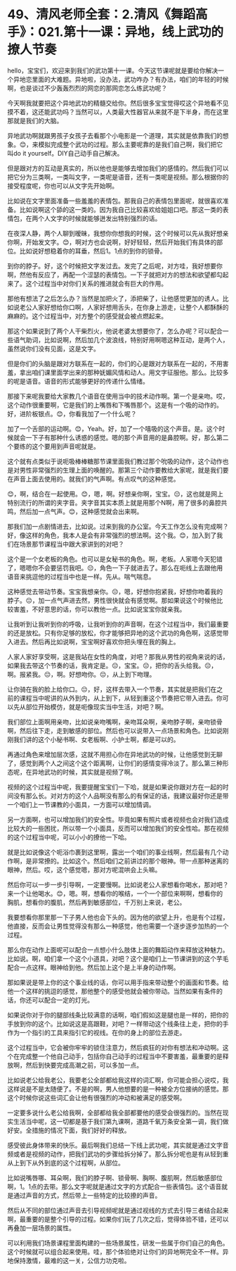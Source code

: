 # 49、清风老师全套：2.清风《舞蹈高手》：021.第十一课：异地，线上武功的撩人节奏

hello，宝宝们，欢迎来到我们的武功第十一课。今天这节课呢就是要给你解决一个异地恋里面的大难题。异地啦，没办法，武功咋办？有办法，咱们的年轻的时候啊，也是谈过不少轰轰烈烈的网恋的那网恋怎么练武功呢？

今天啊我就要把这个异地武功的精髓交给你。然后很多宝宝觉得哎这个异地看不见摸不着，这还能武功吗？当然可以，人类最大性器官从来就不是下半身，而在这里那就是我们的大脑。

异地武功啊就跟男孩子女孩子去看那个小电影是一个道理，其实就是依靠我们的想象。😊，来模拟完成整个武功的过程。那么主要呢靠的是我们自己啊，我们把它叫do it yourself。DIY自己动手自己解决。

但是跟对方的互动是真实的，所以他也是能够去增加我们的感情的。然后我们可以把它分为三类啊，一类叫文字，一类呢是语音，还有一类呢是视频。那么根据你的接受程度呢，你也可以从文字先开始啊。

比如说在文字里面准备一些羞羞的表情包。那我自己的表情包里面呢，就很喜欢准备。比如说啊这个舔的这一类的。因为我自己比较喜欢给姐姐口吧。那这一类的表情包，在两个人文字的时候就能够迸发出特别强烈的话。

在夜深人静，两个人聊到暧昧，我想你你想我的时候，这个时候可以先从我好想亲你啊，开始发文字。😊，啊对方也会说啊，好好轻轻，然后开始我们有具体的部位。比如说好想稳着你的耳垂，然后1。1点的到你的锁骨。

到你的脖子。好，这个时候把文字发过去。发完了之后呢，对方哇，我好想要你啊，然他有反应了，再配一个涩瑟的表情包。一下子就把对方的想法和欲望都勾起来了。这个过程当中对你们关系的推进就会有巨大的作用。

那他有想法了之后怎么办？当然是加把火了，添把柴了，让他感觉更加的诱人。比如说老公人家好想给你口啊，人家好想用舌头，在你身上游走，让整个人都酥酥的麻麻的。这个过程当中，对方整个的感受就会被点燃起来。

那这个如果说到了两个人干柴烈火，他说老婆太想要你了，怎么办呢？可以配合一些语气助词，比如说啊，然后加几个波浪线，特别好用啊嗯这种互动，是两个人，虽然说你们没有见面，这是文字。

但是你们的头脑是跟对方联系在一起的，你们的心是跟对方联系在一起的，不用害羞，拿出咱们课里面学出来的那种妩媚风情和动人。用文字征服他。那么。比较多的呢是语音。语音的形式能够更好的传递什么情绪。

那接下来呢我要给大家教几个语音在使用当中的技术动作啊。第一个是亲吻。哎，这个动作很重要啊，它是我们的上嘴唇和下嘴唇那个。这是有一个吸的动作的。好，进阶板银点。😊，你看我加了一个什么呢？

加了一个舌部的运动啊。😊，Yeah。好，加了一个嘻吸的这个声音。是。这个时候就会一下子有那种什么诱惑的感觉。嗯的那个声音用的是鼻腔啊。好，那么第二个要练的这个要用到声音呢就是。

这个就有点类似于说呃吸棒棒糖那节课里面我们教过那个吮吸的动作，这个动作也是对男性非常强烈的生理上面的唤醒的。那第三个动作要教给大家呢，就是我们要在声音上面去使用的。就我们的气声啊。有点叹气的这种感觉。

😊，啊，结合在一起使用。😊，嗯，啊。好想亲你啊，宝宝。😔，这也就是网上特别流行的所谓的夹字音。夹字音其实本质上就是用那个N啊，用了很多的鼻腔共鸣，然后加一点气声。😊，这种感觉就会出来啊。

那我们加一点剧情进去，比如说。过来到我的办公室。今天工作怎么没有完成啊？好，像这样的角色，我本人是会有非常强烈的想法啊。这个我。😊，加入到了我们在场景那节课程当中跟大家讲到的对吧？

这个是一个女老板的角色。也可以是女秘书的角色。啊，老板。人家嗯今天犯错了，嗯嗯你不会要惩罚我吧。😔，角色一下子就进去了。那么在呃线上去跟他用语音来挑逗他的过程当中也是一样。先从。喘气喘息。

这种感觉去带动节奏。宝宝我想亲你。😔，嗯，好想你抱紧我，好想你吻着我的脖子。😔，加一点气声进去然，男性很快就会有感觉啊。那如果说这个时候他比较害羞，不好意思的话，你可以教他一点。比如说宝宝你就亲我。

让我听到让我听到你的呼吸，让我听到你的声音啊，在这个过程当中，我们最重要的还是放松。只有你足够的放松，你才能够把异地的这个武功的角色啊，这感觉带入进去。然后再比如说啊，宝宝啊好喜欢你把头埋在我的胸上。

人家人家好享受啊，这是我站在女性的角度，对吧？那我从男性的视角来说的话，如果我去带这个节奏的话，我肯定是。😔，宝宝。😔，把你的舌头给我。😔，啊。报紧我。😔，啊。好想吻你。😔，从上到下吻理。

让你骑在我的脸上给你口。😔，好，这样去带入一个节奏，其实就是把我们在之前的课程当中呢讲的从外到内，从上到下，从轻到重这个节奏把它带入进去。你可以先从部位开始模仿，就是呃像现实当中生活，对吧？啊。

我们部位上面啊用亲吻，比如说亲吻嘴啊，亲吻耳朵啊，亲吻脖子啊，亲吻锁骨啊，然后往下走，走到敏感的部位。然后也可以说带入一点场景和角色。比如说刚刚我们讲的这个小秘书啊、女老板啊、小护士啊，都是可以的。

再通过角色来增加层次感，这就不用担心你在异地武功的时候，让他感觉到无聊了，感觉到两个人之间这个这个距离啊，让你们的感情变得冷淡了。那么第三种形态呢，在异地武功的时候，其实就是视频了啊。

视频的这个过程当中呢，我要提醒宝宝们一下哈，就是如果说你跟对方在一起的时间没有那么长。对对方的这个人品啊没有那么的有保证的话，我建议最好你还是带一个咱们上一节课教的小面具，一方面可以增加情调。

另一方面啊，也可以增加我们的安全性。毕竟如果有照片或者视频也会对我们造成比较大的一些困扰，所以带一个小面具，反而可以增加我们的安全性哈。那在视频的这个过程当中呢，可以小小的撩他一下哈。

就是比如说像这个呃浴巾裹到这里啊，露出一个咱们的事业线啊，然后最有几个动作啊，是非常撩的。比如这个。然后咱们之前讲过的那个眼神。带一点那种迷离的眼神，然后。哎，这个感觉嗯，那对方呢混哄会上头嘛。

然后你可以一步一步引导啊，一定要慢啊。比如说老公人家想看你喝水，那对吧？来一个让他喝水。😊，嗯。啊，想看你的喉结，一个一个部位来啊啊，想看你的胸肌，想看你的腹肌，然后再到敏感部位，千万别上来说，老公。

我要想看你那里那一下子男人他也会下头的。因为他的欲望上升，也是有个过程，他直接，反而会让男性觉得没有那么一种感觉，他也需要一个逐步逐步加热的一个过程。

那么你在动作上面呢可以配合一点想小什么肢体上面的舞蹈动作来释放这种魅力。比如说。啊，咱们拿一个这个小道具，对吧？这个是咱们上一节课讲到的这个芋毛配合一点这样。眼神给到他。然后加上这个是上半身的动作啊。

那如果说是带上你的这个事业线的话，你可以用手指来带动整个的画面和节奏。给他一个这样的挑逗的感觉，那他整个的感受他就会被你带动。当然如果有条件的话，你还可以配合一定的灯光。

如果说你对于你的腿部线条比较满意的话啊，咱们假如这是腿也是一样的，把你的手放到你的这个。比如说这是高跟鞋，对吧？一样带动这个线条往上走，把你的手作为一个指引的工具来指引它的视线。在你的身上的部位去游走。

这个过程当中，它会被你牢牢的锁住注意力，然后疯狂的对你有想法和冲动啊。这个在完成整一个他自己动手，包括你自己动手的过程当中不要害羞，最重要的是释放啊，然后到快要完成高潮之前，可以多加一点。

比如说老公给我老公，我要老公全部都给我这样的词汇啊，你可能会担心说哎，我这样说是不是太随便了。不是的啊，男人他想要的是一种被全方位接纳的感觉。那这个时候你说这些词汇会让他有很强烈的冲动和被满足的感受啊。

一定要多说什么老公给我啊，全部都给我全部都要他的感受会很强烈的。当然在现实生活当中呢，这一切都是基于我们第九课啊，道路千氧万条安全第一调，我们做好安。全措施的情况下面，我们好好的释放。

感受彼此身体带来的快乐。最后啊我们总结一下线上武功呢，其实就是通过文字音频或者是视频的动作，把我们武功的步骤给拆分掉了。那么拆分呢也是有从轻到重从上到下从外到底的这个过程啊，从部位。

比如说嘴唇哪、耳朵啊，我们的脖子啊、锁骨啊、胸啊、腹肌啊，然后敏感部位啊，1。1点的去带。那么文字呢就是通过文字的方式配合一些表情包。这个语音就是通过声音的方式，然后带上一些特定的比较撩的声音。

然后从不同的部位通过声音去引导视频呢就是通过视线的方式去引导三者结合起来啊，最重要的是整个引导的过程。如果你们玩了几次之后，觉得体验不错，还可以再叠加一层场景的属性。

可以利用我们场景课程里面构建的一些场景属性，研发一些属于你们自己的角色。这个时候就可以组合起来使用。哇，那个体验绝对让你们的异地啊完全不一样。异地保持激情，最难的这一关，公信力功克啦。

